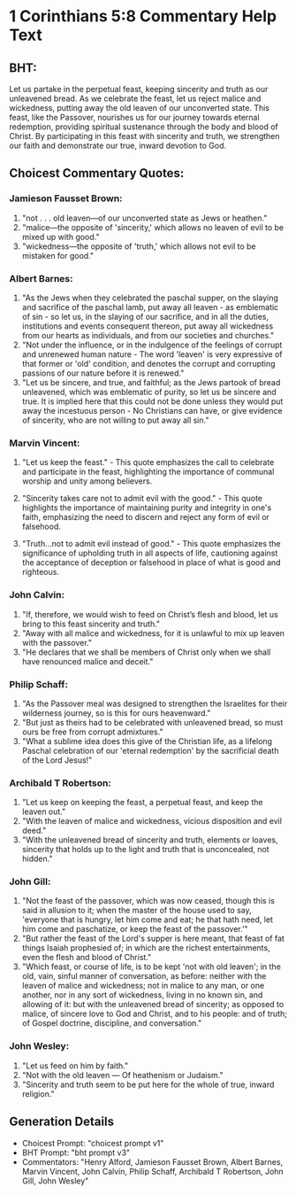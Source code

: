# 1 Corinthians 5:8 Commentary Help Text

## BHT:
Let us partake in the perpetual feast, keeping sincerity and truth as our unleavened bread. As we celebrate the feast, let us reject malice and wickedness, putting away the old leaven of our unconverted state. This feast, like the Passover, nourishes us for our journey towards eternal redemption, providing spiritual sustenance through the body and blood of Christ. By participating in this feast with sincerity and truth, we strengthen our faith and demonstrate our true, inward devotion to God.

## Choicest Commentary Quotes:
### Jamieson Fausset Brown:
1. "not . . . old leaven—of our unconverted state as Jews or heathen."
2. "malice—the opposite of 'sincerity,' which allows no leaven of evil to be mixed up with good."
3. "wickedness—the opposite of 'truth,' which allows not evil to be mistaken for good."

### Albert Barnes:
1. "As the Jews when they celebrated the paschal supper, on the slaying and sacrifice of the paschal lamb, put away all leaven - as emblematic of sin - so let us, in the slaying of our sacrifice, and in all the duties, institutions and events consequent thereon, put away all wickedness from our hearts as individuals, and from our societies and churches."
2. "Not under the influence, or in the indulgence of the feelings of corrupt and unrenewed human nature - The word 'leaven' is very expressive of that former or 'old' condition, and denotes the corrupt and corrupting passions of our nature before it is renewed."
3. "Let us be sincere, and true, and faithful; as the Jews partook of bread unleavened, which was emblematic of purity, so let us be sincere and true. It is implied here that this could not be done unless they would put away the incestuous person - No Christians can have, or give evidence of sincerity, who are not willing to put away all sin."

### Marvin Vincent:
1. "Let us keep the feast." - This quote emphasizes the call to celebrate and participate in the feast, highlighting the importance of communal worship and unity among believers.

2. "Sincerity takes care not to admit evil with the good." - This quote highlights the importance of maintaining purity and integrity in one's faith, emphasizing the need to discern and reject any form of evil or falsehood.

3. "Truth...not to admit evil instead of good." - This quote emphasizes the significance of upholding truth in all aspects of life, cautioning against the acceptance of deception or falsehood in place of what is good and righteous.

### John Calvin:
1. "If, therefore, we would wish to feed on Christ’s flesh and blood, let us bring to this feast sincerity and truth." 
2. "Away with all malice and wickedness, for it is unlawful to mix up leaven with the passover." 
3. "He declares that we shall be members of Christ only when we shall have renounced malice and deceit."

### Philip Schaff:
1. "As the Passover meal was designed to strengthen the Israelites for their wilderness journey, so is this for ours heavenward."
2. "But just as theirs had to be celebrated with unleavened bread, so must ours be free from corrupt admixtures."
3. "What a sublime idea does this give of the Christian life, as a lifelong Paschal celebration of our 'eternal redemption' by the sacrificial death of the Lord Jesus!"

### Archibald T Robertson:
1. "Let us keep on keeping the feast, a perpetual feast, and keep the leaven out." 
2. "With the leaven of malice and wickedness, vicious disposition and evil deed." 
3. "With the unleavened bread of sincerity and truth, elements or loaves, sincerity that holds up to the light and truth that is unconcealed, not hidden."

### John Gill:
1. "Not the feast of the passover, which was now ceased, though this is said in allusion to it; when the master of the house used to say, 'everyone that is hungry, let him come and eat; he that hath need, let him come and paschatize, or keep the feast of the passover.'"
2. "But rather the feast of the Lord's supper is here meant, that feast of fat things Isaiah prophesied of; in which are the richest entertainments, even the flesh and blood of Christ."
3. "Which feast, or course of life, is to be kept 'not with old leaven'; in the old, vain, sinful manner of conversation, as before: neither with the leaven of malice and wickedness; not in malice to any man, or one another, nor in any sort of wickedness, living in no known sin, and allowing of it: but with the unleavened bread of sincerity; as opposed to malice, of sincere love to God and Christ, and to his people: and of truth; of Gospel doctrine, discipline, and conversation."

### John Wesley:
1. "Let us feed on him by faith."
2. "Not with the old leaven — Of heathenism or Judaism."
3. "Sincerity and truth seem to be put here for the whole of true, inward religion."


## Generation Details
- Choicest Prompt: "choicest prompt v1"
- BHT Prompt: "bht prompt v3"
- Commentators: "Henry Alford, Jamieson Fausset Brown, Albert Barnes, Marvin Vincent, John Calvin, Philip Schaff, Archibald T Robertson, John Gill, John Wesley"
